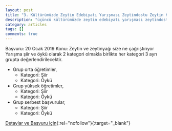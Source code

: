 ```yaml
---
layout: post
title: "3. Kültürümüzde Zeytin Edebiyatı Yarışması Zeytindostu Zeytin Kültürüne Dokunuyor"
description: "üçüncü kültürümüzde zeytin edebiyatı yarışması zeytindostu zeytin kültürüne dokunuyor"
category: articles
tags: []
comments: true
---
```


Başvuru: 20 Ocak 2019
Konu: Zeytin ve zeytinyağı size ne çağrıştırıyor
Yarışma şiir ve öykü olarak 2 kategori olmakla birlikte her kategori 3 ayrı grupta
değerlendirilecektir.
- Grup orta öğretimler,
    - Kategori: Şiir
    - Kategori: Öykü
- Grup yüksek öğretimler,
    - Kategori: Şiir
    - Kategori: Öykü
- Grup serbest başvurular,
    - Kategori: Şiir
    - Kategori: Öykü

[Detaylar ve Başvuru için](http://zeytindostu.org.tr/wp-content/uploads/2018/01/3.Edebiyat-Yar%C4%B1%C5%9Fmas%C4%B1-%C5%9Eartname.pdf?utm_source=edebiyatyarismalari.com&utm_medium=affiliate){:rel="nofollow"}{:target="_blank"}